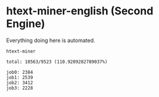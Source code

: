 # htext-miner-english (Second Engine)

Everything doing here is automated.

```
htext-miner

total: 10563/9523 (110.9209282789037%)

job0: 2384
job1: 2539
job2: 3412
job3: 2228
```